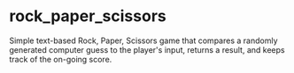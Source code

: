 # rock_paper_scissors

Simple text-based Rock, Paper, Scissors game that compares a randomly generated computer guess to the player's input,
returns a result, and keeps track of the on-going score.
